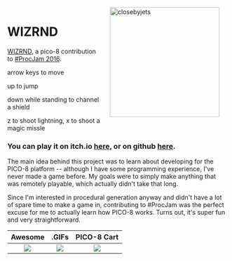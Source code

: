 <img src="https://raw.githubusercontent.com/mattleblanc/WIZRND/gh-pages/WIZ.png" width="250" align="right" alt="closebyjets" hspace="20"/>

# WIZRND

[WIZRND](http://www.lexaloffle.com/bbs/?tid=28063), a pico-8 contribution to [#ProcJam 2016](https://itch.io/jam/procjam).

arrow keys to move

up to jump

down while standing to channel a shield

z to shoot lightning, x to shoot a magic missle

### You can play it on itch.io [here](https://topphysicist.itch.io/wizrnd), or on github [here](https://mattleblanc.github.io/WIZRND/).

The main idea behind this project was to learn about developing for the PICO-8 platform -- although I have some programming experience, I've never made a game before. My goals were to simply make anything that was remotely playable, which actually didn't take that long.

Since I'm interested in procedural generation anyway and didn't have a lot of spare time to make a game in, contributing to #ProcJam was the perfect excuse for me to actually learn how PICO-8 works. Turns out, it's super fun and very straightforward.

Awesome | .GIFs | PICO-8 Cart
:-------------------------:|:-------------------------:|:-------------------------:
<img src="https://github.com/mattleblanc/WIZRND/blob/gh-pages/WIZRND_1.gif?raw=true"> | <img src="https://github.com/mattleblanc/WIZRND/blob/gh-pages/WIZRND_2.gif?raw=true"> | <img src="https://github.com/mattleblanc/WIZRND/blob/gh-pages/wizrnd.png?raw=true">
